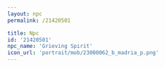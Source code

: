 ```yaml
---
layout: npc
permalink: /21420501

title: Npc
id: '21420501'
npc_name: 'Grieving Spirit'
icon_url: 'portrait/mob/23000062_b_madria_p.png'
---
```

